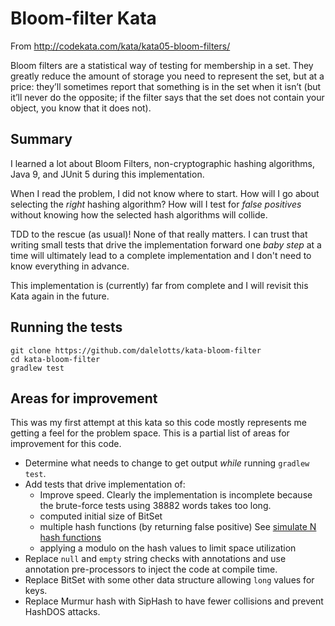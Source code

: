 # Bloom-filter Kata

From http://codekata.com/kata/kata05-bloom-filters/

Bloom filters are a statistical way of testing for membership in a set. They greatly reduce the amount of storage you 
need to represent the set, but at a price: they’ll sometimes report that something is in the set when it isn’t 
(but it’ll never do the opposite; if the filter says that the set does not contain your object, you know that it does not).

## Summary

I learned a lot about Bloom Filters, non-cryptographic hashing algorithms, Java 9, and JUnit 5 during this implementation. 

When I read the problem, I did not know where to start. How will I go about selecting the _right_ hashing algorithm? 
How will I test for _false positives_ without knowing how the selected hash algorithms will collide.

TDD to the rescue (as usual)! None of that really matters. I can trust that writing small tests that drive the 
implementation forward one _baby step_ at a time will ultimately lead to a complete implementation and I don't need to 
know everything in advance.

This implementation is (currently) far from complete and I will revisit this Kata again in the future.

## Running the tests

```
git clone https://github.com/dalelotts/kata-bloom-filter
cd kata-bloom-filter
gradlew test
```

## Areas for improvement

This was my first attempt at this kata so this code mostly represents me getting a feel for the problem space. 
This is a partial list of areas for improvement for this code.

- Determine what needs to change to get output _while_ running `gradlew test`. 
- Add tests that drive implementation of:
    - Improve speed. Clearly the implementation is incomplete because the brute-force tests using 38882 words takes too long. 
    - computed initial size of BitSet
    - multiple hash functions (by returning false positive) See 
      [simulate N hash functions](http://willwhim.wpengine.com/2011/09/03/producing-n-hash-functions-by-hashing-only-once/) 
    - applying a modulo on the hash values to limit space utilization
- Replace `null` and `empty` string checks with annotations and use annotation pre-processors to inject the code at compile time.
- Replace BitSet with some other data structure allowing `long` values for keys.
- Replace Murmur hash with SipHash to have fewer collisions and prevent HashDOS attacks. 

